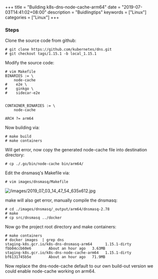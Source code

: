 +++
title = "Building k8s-dns-node-cache-arm64"
date = "2019-07-03T14:41:02+08:00"
description = "Buidlingtips"
keywords = ["Linux"]
categories = ["Linux"]
+++
### Steps
Clone the source code from github:    

```
# git clone https://github.com/kubernetes/dns.git
# git checkout tags/1.15.1 -b local_1.15.1
```
Modify the source code:      

```
# vim Makefile
BINARIES := \
    node-cache
#    e2e \
#    ginkgo \
#    sidecar-e2e


CONTAINER_BINARIES := \
    node-cache

ARCH ?= arm64
```
Now building via:    

```
# make build
# make containers
```
Will get error, now copy the generated node-cache file into destination directory:     

```
# cp ./.go/bin/node-cache bin/arm64/
```
Edit the dnsmasq's Makefile via:     

```
# vim images/dnsmasq/Makefile
```

![/images/2019_07_03_14_47_54_635x612.jpg](/images/2019_07_03_14_47_54_635x612.jpg)

make will also get error, manually compile the dnsmasq:     


```
# cd ./images/dnsmasq/_output/arm64/dnsmasq-2.78
# make
# cp src/dnsmasq ../docker
```
Now go the project root directory and make containers:     

```
# make containers
# docker images  | grep dns
staging-k8s.gcr.io/k8s-dns-dnsmasq-arm64      1.15.1-dirty         fbb04ccb60e6        About an hour ago   3.63MB
staging-k8s.gcr.io/k8s-dns-node-cache-arm64   1.15.1-dirty         bf6131745b5e        About an hour ago   71.9MB
```
Now replace the dns-node-cache default to our own build-out version we could enable node-cache working on arm64.    

